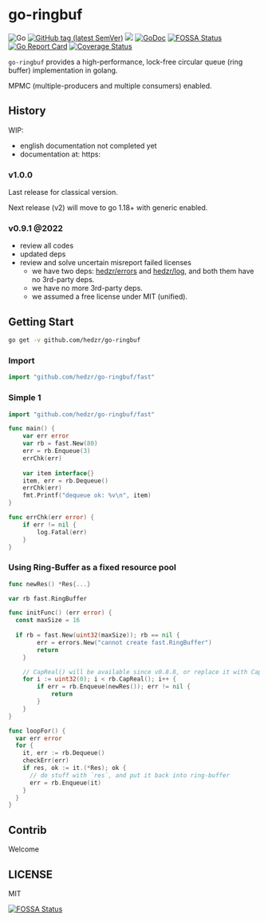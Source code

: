 # go-ringbuf

![Go](https://github.com/hedzr/go-ringbuf/workflows/Go/badge.svg)
[![GitHub tag (latest SemVer)](https://img.shields.io/github/tag/hedzr/go-ringbuf.svg?label=release)](https://github.com/hedzr/go-ringbuf/releases)
[![](https://img.shields.io/badge/go-dev-green)](https://pkg.go.dev/github.com/hedzr/go-ringbuf)
[![GoDoc](https://img.shields.io/badge/godoc-reference-blue.svg?style=flat)](https://godoc.org/github.com/hedzr/go-ringbuf)
[![FOSSA Status](https://app.fossa.com/api/projects/git%2Bgithub.com%2Fhedzr%2Fgo-ringbuf.svg?type=shield)](https://app.fossa.com/projects/git%2Bgithub.com%2Fhedzr%2Fgo-ringbuf?ref=badge_shield)
[![Go Report Card](https://goreportcard.com/badge/github.com/hedzr/go-ringbuf)](https://goreportcard.com/report/github.com/hedzr/go-ringbuf)
[![Coverage Status](https://coveralls.io/repos/github/hedzr/go-ringbuf/badge.svg?branch=master&.9)](https://coveralls.io/github/hedzr/go-ringbuf?branch=master)
<!--
[![Build Status](https://travis-ci.org/hedzr/go-ringbuf.svg?branch=master)](https://travis-ci.org/hedzr/go-ringbuf)
[![codecov](https://codecov.io/gh/hedzr/go-ringbuf/branch/master/graph/badge.svg)](https://codecov.io/gh/hedzr/go-ringbuf) 
-->


`go-ringbuf` provides a high-performance, lock-free circular queue (ring buffer) implementation in golang.

MPMC (multiple-producers and multiple consumers) enabled.

## History

WIP:
 - english documentation not completed yet
 - documentation at: https:

### v1.0.0

Last release for classical version.

Next release (v2) will move to go 1.18+ with generic enabled.

### v0.9.1 @2022

- review all codes
- updated deps
- review and solve uncertain misreport failed licenses
  - we have two deps: [hedzr/errors](https://github.com/hedzr/errors) and [hedzr/log](https://github.com/hedzr/log), and both them have no 3rd-party deps.
  - we have no more 3rd-party deps.
  - we assumed a free license under MIT (unified).


## Getting Start

```bash
go get -v github.com/hedzr/go-ringbuf
```

### Import

```go
import "github.com/hedzr/go-ringbuf/fast"
```



### Simple 1

```go
import "github.com/hedzr/go-ringbuf/fast"

func main() {
	var err error
	var rb = fast.New(80)
	err = rb.Enqueue(3)
	errChk(err)
	
	var item interface{}
	item, err = rb.Dequeue()
	errChk(err)
	fmt.Printf("dequeue ok: %v\n", item)
}

func errChk(err error) {
	if err != nil {
		log.Fatal(err)
	}
}
```



### Using Ring-Buffer as a fixed resource pool

```go
func newRes() *Res{...}

var rb fast.RingBuffer

func initFunc() (err error) {
  const maxSize = 16
  
  if rb = fast.New(uint32(maxSize)); rb == nil {
		err = errors.New("cannot create fast.RingBuffer")
		return
	}

    // CapReal() will be available since v0.8.8, or replace it with Cap() - 1
	for i := uint32(0); i < rb.CapReal(); i++ {
		if err = rb.Enqueue(newRes()); err != nil {
			return
		}
	}
}

func loopFor() {
  var err error
  for {
    it, err := rb.Dequeue()
    checkErr(err)
    if res, ok := it.(*Res); ok {
      // do stuff with `res`, and put it back into ring-buffer
      err = rb.Enqueue(it)
    }
  }
}
```








## Contrib

Welcome


## LICENSE

MIT


[![FOSSA Status](https://app.fossa.com/api/projects/git%2Bgithub.com%2Fhedzr%2Fgo-ringbuf.svg?type=large)](https://app.fossa.com/projects/git%2Bgithub.com%2Fhedzr%2Fgo-ringbuf?ref=badge_large)